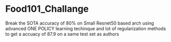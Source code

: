 # Food101_Challange

Break the SOTA accuracy of 80% on Small Resnet50 based arch using advanced ONE POLICY learning techinque and lot of regularization methods to get a accuacy of 87.9 on a same test set as authors

